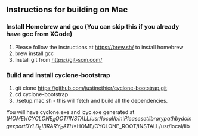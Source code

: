 Instructions for building on Mac 
--------------------------------

### Install Homebrew and gcc (You can skip this if you already have gcc from XCode)
1. Please follow the instructions at https://brew.sh/ to install homebrew
2. brew install gcc
3. Install git from https://git-scm.com/

### Build and install cyclone-bootstrap
1. git clone https://github.com/justinethier/cyclone-bootstrap.git
2. cd cyclone-bootstrap
3. ./setup.mac.sh - this will fetch and build all the dependencies.

You will have cyclone.exe and icyc.exe generated at $(HOME)/CYCLONE_ROOT/INSTALL/usr/local/bin!
Please set library path by doing export DYLD_LIBRARY_PATH=$HOME/CYCLONE_ROOT/INSTALL/usr/local/lib
